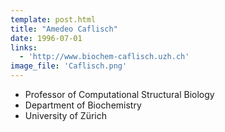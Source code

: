 ```yaml
---
template: post.html
title: "Amedeo Caflisch"
date: 1996-07-01
links:
  - 'http://www.biochem-caflisch.uzh.ch'
image_file: 'Caflisch.png'
---
```


* Professor of Computational Structural Biology
* Department of Biochemistry
* University of Zürich

<!--more-->

